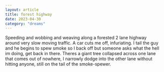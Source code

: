 ```yaml
---
layout: article
title: forest highway
date: 2023-04-30
category: "dreams"
---
```


Speeding and wobbing and weaving along a forested 2 lane highway around very slow moving traffic. A car cuts me off, infuriating. I tail the guy and he begins to spew smoke so I back off but someone asks what the hell im doing, get back in there. 
Theres a giant tree collapsed across one lane that comes out of nowhere, I narrowly dodge into the other lane without hitting anyone, still on the tail of the smoke-spewer. 